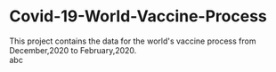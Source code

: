 # Covid-19-World-Vaccine-Process
This project contains  the data for the world's vaccine process from December,2020 to February,2020.  
abc
